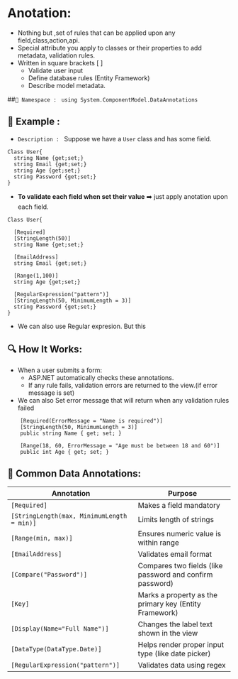 # Anotation:
- Nothing but ,set of rules that can be applied upon any field,class,action,api.
- Special attribute you apply to classes or their properties to add metadata, validation rules.
- Written in square brackets [ ]
  - Validate user input
  - Define database rules (Entity Framework)
  - Describe model metadata.
    
##`🧰 Namespace : ` `using System.ComponentModel.DataAnnotations`

## 🧠 Example : 
- `Description : ` Suppose we have a `User` class and has some field.
```
Class User{
  string Name {get;set;}
  string Email {get;set;}
  string Age {get;set;}
  string Password {get;set;}
}
```
- **To validate each field when set their value** ➡️ just apply anotation upon each field.

```
Class User{

  [Required]
  [StringLength(50)]
  string Name {get;set;}

  [EmailAddress]
  string Email {get;set;}

  [Range(1,100)]
  string Age {get;set;}

  [RegularExpression("pattern")]
  [StringLength(50, MinimumLength = 3)]
  string Password {get;set;}
}
```
- We can also use Regular expresion. But this
## 🔍 How It Works:
- When a user submits a form:
  - ASP.NET automatically checks these annotations.
  - If any rule fails, validation errors are returned to the view.(if error message is set)
- We can also Set error message that will return when any validation rules failed
  
```
    [Required(ErrorMessage = "Name is required")]
    [StringLength(50, MinimumLength = 3)]
    public string Name { get; set; }

    [Range(18, 60, ErrorMessage = "Age must be between 18 and 60")]
    public int Age { get; set; }
```
## 🧱 Common Data Annotations:
| Annotation                                 | Purpose                                                  |
| ------------------------------------------ | -------------------------------------------------------- |
| `[Required]`                               | Makes a field mandatory                                  |
| `[StringLength(max, MinimumLength = min)]` | Limits length of strings                                 |
| `[Range(min, max)]`                        | Ensures numeric value is within range                    |
| `[EmailAddress]`                           | Validates email format                                   |
| `[Compare("Password")]`                    | Compares two fields (like password and confirm password) |
| `[Key]`                                    | Marks a property as the primary key (Entity Framework)   |
| `[Display(Name="Full Name")]`              | Changes the label text shown in the view                 |
| `[DataType(DataType.Date)]`                | Helps render proper input type (like date picker)        |
| `[RegularExpression("pattern")]`           | Validates data using regex                               |

